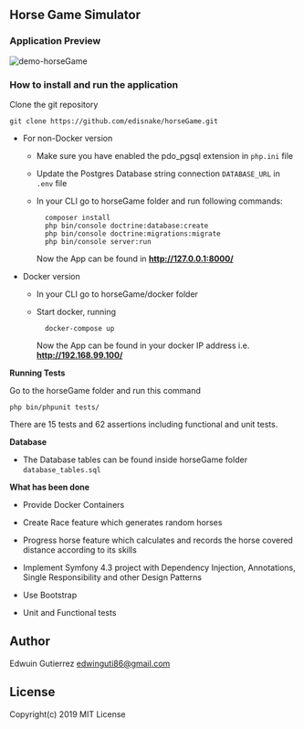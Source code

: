 ## Horse Game Simulator

### Application Preview

![demo-horseGame](https://user-images.githubusercontent.com/1470750/59915216-bbd90f00-93e1-11e9-90b1-653c494071e7.gif)

### How to install and run the application

Clone the git repository

    git clone https://github.com/edisnake/horseGame.git


* For non-Docker version

    * Make sure you have enabled the pdo_pgsql extension in `php.ini` file
    
    * Update the Postgres Database string connection `DATABASE_URL` in `.env` file

    * In your CLI go to horseGame folder and run following commands:
    
            composer install
            php bin/console doctrine:database:create
            php bin/console doctrine:migrations:migrate
            php bin/console server:run

        Now the App can be found in **http://127.0.0.1:8000/**

* Docker version

    * In your CLI go to horseGame/docker folder
    * Start docker, running 

            docker-compose up

        Now the App can be found in your docker IP address i.e. **http://192.168.99.100/**


**Running Tests**

Go to the horseGame folder and run this command

    php bin/phpunit tests/

There are 15 tests and 62 assertions including functional and unit tests.


**Database**

* The Database tables can be found inside horseGame folder `database_tables.sql`

**What has been done**

* Provide Docker Containers

* Create Race feature which generates random horses

* Progress horse feature which calculates and records the horse covered distance according to its skills 

* Implement Symfony 4.3 project with Dependency Injection, Annotations, Single Responsibility and other Design Patterns

* Use Bootstrap

* Unit and Functional tests


## Author

Edwuin Gutierrez
edwinguti86@gmail.com


## License

Copyright(c) 2019
MIT License

